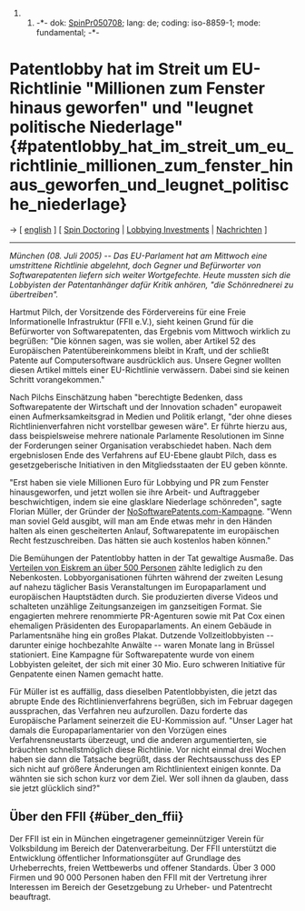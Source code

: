 1.  1.  -\*- dok: [SpinPr050708](SpinPr050708 "wikilink"); lang: de;
        coding: iso-8859-1; mode: fundamental; -\*-

# Patentlobby hat im Streit um EU-Richtlinie \"Millionen zum Fenster hinaus geworfen\" und \"leugnet politische Niederlage\" {#patentlobby_hat_im_streit_um_eu_richtlinie_millionen_zum_fenster_hinaus_geworfen_und_leugnet_politische_niederlage}

-\> \[ [ english](SpinPr050708En "wikilink") \] \[ [ Spin
Doctoring](Spin050708En "wikilink") \| [ Lobbying
Investments](SwpatAstroturf05En "wikilink") \| [
Nachrichten](SwpatcninoDe "wikilink") \]

------------------------------------------------------------------------

*München (08. Juli 2005) \-- Das EU-Parlament hat am Mittwoch eine
umstrittene Richtlinie abgelehnt, doch Gegner und Befürworter von
Softwarepatenten liefern sich weiter Wortgefechte. Heute mussten sich
die Lobbyisten der Patentanhänger dafür Kritik anhören, \"die
Schönrednerei zu übertreiben\".*

Hartmut Pilch, der Vorsitzende des Fördervereins für eine Freie
Informationelle Infrastruktur (FFII e.V.), sieht keinen Grund für die
Befürworter von Softwarepatenten, das Ergebnis vom Mittwoch wirklich zu
begrüßen: \"Die können sagen, was sie wollen, aber Artikel 52 des
Europäischen Patentübereinkommens bleibt in Kraft, und der schließt
Patente auf Computersoftware ausdrücklich aus. Unsere Gegner wollten
diesen Artikel mittels einer EU-Richtlinie verwässern. Dabei sind sie
keinen Schritt vorangekommen.\"

Nach Pilchs Einschätzung haben \"berechtigte Bedenken, dass
Softwarepatente der Wirtschaft und der Innovation schaden\" europaweit
einen Aufmerksamkeitsgrad in Medien und Politik erlangt, \"der ohne
dieses Richtlinienverfahren nicht vorstellbar gewesen wäre\". Er führte
hierzu aus, dass beispielsweise mehrere nationale Parlamente
Resolutionen im Sinne der Forderungen seiner Organisation verabschiedet
haben. Nach dem ergebnislosen Ende des Verfahrens auf EU-Ebene glaubt
Pilch, dass es gesetzgeberische Initiativen in den Mitgliedsstaaten der
EU geben könnte.

\"Erst haben sie viele Millionen Euro für Lobbying und PR zum Fenster
hinausgeworfen, und jetzt wollen sie ihre Arbeit- und Auftraggeber
beschwichtigen, indem sie eine glasklare Niederlage schönreden\", sagte
Florian Müller, der Gründer der
[NoSoftwarePatents.com-Kampagne](http://www.nosoftwarepatents.com "wikilink").
\"Wenn man soviel Geld ausgibt, will man am Ende etwas mehr in den
Händen halten als einen gescheiterten Anlauf, Softwarepatente im
europäischen Recht festzuschreiben. Das hätten sie auch kostenlos haben
können.\"

Die Bemühungen der Patentlobby hatten in der Tat gewaltige Ausmaße. Das
[ Verteilen von Eiskrem an über 500
Personen](CampIcecream050601En "wikilink") zählte lediglich zu den
Nebenkosten. Lobbyorganisationen führten während der zweiten Lesung auf
nahezu täglicher Basis Veranstaltungen im Europaparlament und
europäischen Hauptstädten durch. Sie produzierten diverse Videos und
schalteten unzählige Zeitungsanzeigen im ganzseitigen Format. Sie
engagierten mehrere renommierte PR-Agenturen sowie mit Pat Cox einen
ehemaligen Präsidenten des Europaparlaments. An einem Gebäude in
Parlamentsnähe hing ein großes Plakat. Dutzende Vollzeitlobbyisten \--
darunter einige hochbezahlte Anwälte \-- waren Monate lang in Brüssel
stationiert. Eine Kampagne für Softwarepatente wurde von einem
Lobbyisten geleitet, der sich mit einer 30 Mio. Euro schweren Initiative
für Genpatente einen Namen gemacht hatte.

Für Müller ist es auffällig, dass dieselben Patentlobbyisten, die jetzt
das abrupte Ende des Richtlinienverfahrens begrüßen, sich im Februar
dagegen aussprachen, das Verfahren neu aufzurollen. Dazu forderte das
Europäische Parlament seinerzeit die EU-Kommission auf. \"Unser Lager
hat damals die Europaparlamentarier von den Vorzügen eines
Verfahrensneustarts überzeugt, und die anderen argumentierten, sie
bräuchten schnellstmöglich diese Richtlinie. Vor nicht einmal drei
Wochen haben sie dann die Tatsache begrüßt, dass der Rechtsausschuss des
EP sich nicht auf größere Änderungen am Richtlinientext einigen konnte.
Da wähnten sie sich schon kurz vor dem Ziel. Wer soll ihnen da glauben,
dass sie jetzt glücklich sind?\"

## Über den FFII {#über_den_ffii}

Der FFII ist ein in München eingetragener gemeinnütziger Verein für
Volksbildung im Bereich der Datenverarbeitung. Der FFII unterstützt die
Entwicklung öffentlicher Informationsgüter auf Grundlage des
Urheberrechts, freien Wettbewerbs und offener Standards. Über 3 000
Firmen und 90 000 Personen haben den FFII mit der Vertretung ihrer
Interessen im Bereich der Gesetzgebung zu Urheber- und Patentrecht
beauftragt.
